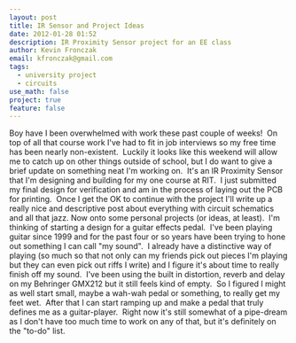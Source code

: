 ```yaml
---
layout: post
title: IR Sensor and Project Ideas
date: 2012-01-28 01:52
description: IR Proximity Sensor project for an EE class
author: Kevin Fronczak
email: kfronczak@gmail.com
tags:
  - university project
  - circuits
use_math: false
project: true
feature: false
---
```


Boy have I been overwhelmed with work these past couple of weeks!  On top of all that course work I've had to fit in job interviews so my free time has been nearly non-existent.  Luckily it looks like this weekend will allow me to catch up on other things outside of school, but I do want to give a brief update on something neat I'm working on.  It's an IR Proximity Sensor that I'm designing and building for my one course at RIT.  I just submitted my final design for verification and am in the process of laying out the PCB for printing.  Once I get the OK to continue with the project I'll write up a really nice and descriptive post about everything with circuit schematics and all that jazz.
Now onto some personal projects (or ideas, at least).  I'm thinking of starting a design for a guitar effects pedal.  I've been playing guitar since 1999 and for the past four or so years have been trying to hone out something I can call "my sound".  I already have a distinctive way of playing (so much so that not only can my friends pick out pieces I'm playing but they can even pick out riffs I write) and I figure it's about time to really finish off my sound.  I've been using the built in distortion, reverb and delay on my Behringer GMX212 but it still feels kind of empty.  So I figured I might as well start small, maybe a wah-wah pedal or something, to really get my feet wet.  After that I can start ramping up and make a pedal that truly defines me as a guitar-player.  Right now it's still somewhat of a pipe-dream as I don't have too much time to work on any of that, but it's definitely on the "to-do" list.
